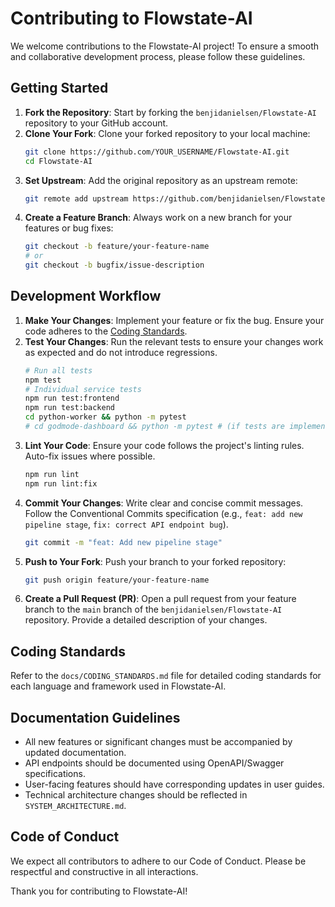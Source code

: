 # Contributing to Flowstate-AI

We welcome contributions to the Flowstate-AI project! To ensure a smooth and collaborative development process, please follow these guidelines.

## Getting Started

1.  **Fork the Repository**: Start by forking the `benjidanielsen/Flowstate-AI` repository to your GitHub account.
2.  **Clone Your Fork**: Clone your forked repository to your local machine:
    ```bash
    git clone https://github.com/YOUR_USERNAME/Flowstate-AI.git
    cd Flowstate-AI
    ```
3.  **Set Upstream**: Add the original repository as an upstream remote:
    ```bash
    git remote add upstream https://github.com/benjidanielsen/Flowstate-AI.git
    ```
4.  **Create a Feature Branch**: Always work on a new branch for your features or bug fixes:
    ```bash
    git checkout -b feature/your-feature-name
    # or
    git checkout -b bugfix/issue-description
    ```

## Development Workflow

1.  **Make Your Changes**: Implement your feature or fix the bug. Ensure your code adheres to the [Coding Standards](#coding-standards).
2.  **Test Your Changes**: Run the relevant tests to ensure your changes work as expected and do not introduce regressions.
    ```bash
    # Run all tests
    npm test
    # Individual service tests
    npm run test:frontend
    npm run test:backend
    cd python-worker && python -m pytest
    # cd godmode-dashboard && python -m pytest # (if tests are implemented)
    ```
3.  **Lint Your Code**: Ensure your code follows the project's linting rules. Auto-fix issues where possible.
    ```bash
    npm run lint
    npm run lint:fix
    ```
4.  **Commit Your Changes**: Write clear and concise commit messages. Follow the Conventional Commits specification (e.g., `feat: add new pipeline stage`, `fix: correct API endpoint bug`).
    ```bash
    git commit -m "feat: Add new pipeline stage"
    ```
5.  **Push to Your Fork**: Push your branch to your forked repository:
    ```bash
    git push origin feature/your-feature-name
    ```
6.  **Create a Pull Request (PR)**: Open a pull request from your feature branch to the `main` branch of the `benjidanielsen/Flowstate-AI` repository. Provide a detailed description of your changes.

## Coding Standards

Refer to the `docs/CODING_STANDARDS.md` file for detailed coding standards for each language and framework used in Flowstate-AI.

## Documentation Guidelines

*   All new features or significant changes must be accompanied by updated documentation.
*   API endpoints should be documented using OpenAPI/Swagger specifications.
*   User-facing features should have corresponding updates in user guides.
*   Technical architecture changes should be reflected in `SYSTEM_ARCHITECTURE.md`.

## Code of Conduct

We expect all contributors to adhere to our Code of Conduct. Please be respectful and constructive in all interactions.

Thank you for contributing to Flowstate-AI!
